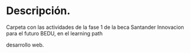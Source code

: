 # Descripción.

Carpeta con las actividades de la fase 1 de la beca Santander Innovacion para el futuro BEDU, en el learning path 

desarrollo web.

